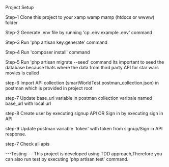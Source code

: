 Project Setup

Step-1
Clone this project to your xamp wamp mamp (htdocs or wwww) folder

Step-2
Generate .env file by running 'cp .env.example .env' command

Step-3
Run 'php artisan key:generate' command

Step-4
Run 'composer install' command

Step-5
Run 'php artisan migrate --seed' command
Its important to seed the database because thats where the data from third party API for star wars movies is called

step-6
Import API collection (smartWorldTest.postman_collection.json) in postman which is provided in project root

step-7
Update base_url variable in postman collection varibale named base_url with local url

step-8
Create user by executing signup API
OR
Sign in by executing sign in API

step-9
Update postman variable 'token' with token from signup/Sign in API response.

step-7
Check all apis

---Testing---
This project is developed using TDD approach,Therefore you can also run test by executing 'php artisan test' command.
